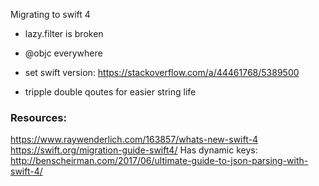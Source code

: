 Migrating to swift 4


- lazy.filter is broken

- @objc everywhere

- set swift version: https://stackoverflow.com/a/44461768/5389500

- tripple double qoutes for easier string life

### Resources:
https://www.raywenderlich.com/163857/whats-new-swift-4
https://swift.org/migration-guide-swift4/
Has dynamic keys: http://benscheirman.com/2017/06/ultimate-guide-to-json-parsing-with-swift-4/